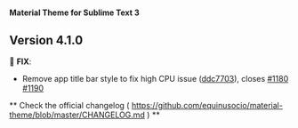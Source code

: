 #### Material Theme for Sublime Text 3

## Version 4.1.0

📣 **FIX**:
* Remove app title bar style to fix high CPU issue ([ddc7703](https://github.com/equinusocio/material-theme/commit/ddc7703)), closes [#1180](https://github.com/equinusocio/material-theme/issues/1180) [#1190](https://github.com/equinusocio/material-theme/issues/1190)


** Check the official changelog ( https://github.com/equinusocio/material-theme/blob/master/CHANGELOG.md  ) **
